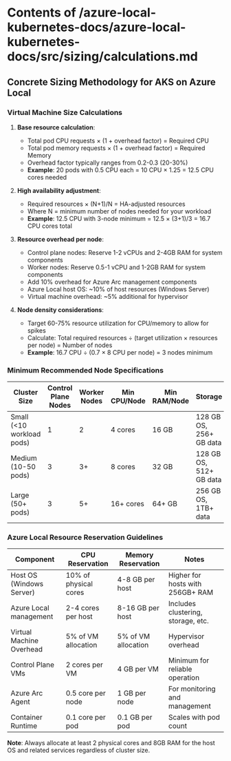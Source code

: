 # Contents of /azure-local-kubernetes-docs/azure-local-kubernetes-docs/src/sizing/calculations.md

## Concrete Sizing Methodology for AKS on Azure Local

### Virtual Machine Size Calculations

1. **Base resource calculation**:
   - Total pod CPU requests × (1 + overhead factor) = Required CPU
   - Total pod memory requests × (1 + overhead factor) = Required Memory
   - Overhead factor typically ranges from 0.2-0.3 (20-30%)
   - **Example**: 20 pods with 0.5 CPU each = 10 CPU × 1.25 = 12.5 CPU cores needed

2. **High availability adjustment**:
   - Required resources × (N+1)/N = HA-adjusted resources
   - Where N = minimum number of nodes needed for your workload
   - **Example**: 12.5 CPU with 3-node minimum = 12.5 × (3+1)/3 = 16.7 CPU cores total

3. **Resource overhead per node**:
   - Control plane nodes: Reserve 1-2 vCPUs and 2-4GB RAM for system components
   - Worker nodes: Reserve 0.5-1 vCPU and 1-2GB RAM for system components 
   - Add 10% overhead for Azure Arc management components
   - Azure Local host OS: ~10% of host resources (Windows Server)
   - Virtual machine overhead: ~5% additional for hypervisor

4. **Node density considerations**:
   - Target 60-75% resource utilization for CPU/memory to allow for spikes
   - Calculate: Total required resources ÷ (target utilization × resources per node) = Number of nodes
   - **Example**: 16.7 CPU ÷ (0.7 × 8 CPU per node) = 3 nodes minimum

### Minimum Recommended Node Specifications

| Cluster Size | Control Plane Nodes | Worker Nodes | Min CPU/Node | Min RAM/Node | Storage |
|--------------|---------------------|--------------|--------------|---------------|---------|
| Small (<10 workload pods) | 1 | 2 | 4 cores | 16 GB | 128 GB OS, 256+ GB data |
| Medium (10-50 pods) | 3 | 3+ | 8 cores | 32 GB | 128 GB OS, 512+ GB data |
| Large (50+ pods) | 3 | 5+ | 16+ cores | 64+ GB | 256 GB OS, 1TB+ data |

### Azure Local Resource Reservation Guidelines

| Component | CPU Reservation | Memory Reservation | Notes |
|-----------|----------------|-------------------|-------|
| Host OS (Windows Server) | 10% of physical cores | 4-8 GB per host | Higher for hosts with 256GB+ RAM |
| Azure Local management | 2-4 cores per host | 8-16 GB per host | Includes clustering, storage, etc. |
| Virtual Machine Overhead | 5% of VM allocation | 5% of VM allocation | Hypervisor overhead |
| Control Plane VMs | 2 cores per VM | 4 GB per VM | Minimum for reliable operation |
| Azure Arc Agent | 0.5 core per node | 1 GB per node | For monitoring and management |
| Container Runtime | 0.1 core per pod | 0.1 GB per pod | Scales with pod count |

**Note**: Always allocate at least 2 physical cores and 8GB RAM for the host OS and related services regardless of cluster size.